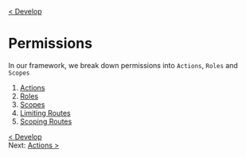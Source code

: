 [< Develop](Develop.md)
# Permissions

In our framework, we break down permissions into `Actions`, `Roles` and `Scopes`


1. [Actions](develop_permissions_actions.md)
2. [Roles](develop_permissions_roles.md)
3. [Scopes](develop_permissions_scopes.md)
4. [Limiting Routes](develop_permissions_limitRoutes.md)
5. [Scoping Routes](develop_permissions_scopingRoutes.md)

<!-- 

Scoping issues:
	1) limitRouteToScope() : for when your model directly relates to a USER
	2) limitRouteToUserActionScope() : for when your model actually contains the actionKey and User info
	3) example of using .scopeUsersForAction() : for when your model indirectly relates to a USER

-->


[< Develop](Develop.md)     
Next: [Actions >](develop_permissions_actions.md)